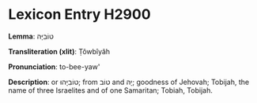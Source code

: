 # Lexicon Entry H2900

**Lemma**: טוֹבִיָּה

**Transliteration (xlit)**: Ṭôwbîyâh

**Pronunciation**: to-bee-yaw'

**Description**:
or טוֹבִיָּהוּ; from טוֹב and יָהּ; goodness of Jehovah; Tobijah, the name of three Israelites and of one Samaritan; Tobiah, Tobijah.
